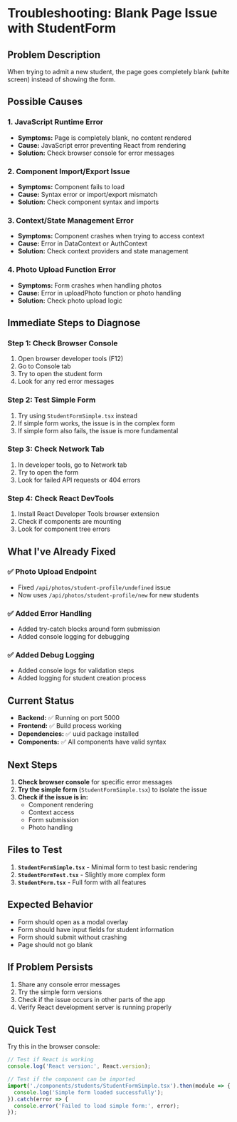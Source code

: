 # Troubleshooting: Blank Page Issue with StudentForm

## Problem Description
When trying to admit a new student, the page goes completely blank (white screen) instead of showing the form.

## Possible Causes

### 1. JavaScript Runtime Error
- **Symptoms:** Page is completely blank, no content rendered
- **Cause:** JavaScript error preventing React from rendering
- **Solution:** Check browser console for error messages

### 2. Component Import/Export Issue
- **Symptoms:** Component fails to load
- **Cause:** Syntax error or import/export mismatch
- **Solution:** Check component syntax and imports

### 3. Context/State Management Error
- **Symptoms:** Component crashes when trying to access context
- **Cause:** Error in DataContext or AuthContext
- **Solution:** Check context providers and state management

### 4. Photo Upload Function Error
- **Symptoms:** Form crashes when handling photos
- **Cause:** Error in uploadPhoto function or photo handling
- **Solution:** Check photo upload logic

## Immediate Steps to Diagnose

### Step 1: Check Browser Console
1. Open browser developer tools (F12)
2. Go to Console tab
3. Try to open the student form
4. Look for any red error messages

### Step 2: Test Simple Form
1. Try using `StudentFormSimple.tsx` instead
2. If simple form works, the issue is in the complex form
3. If simple form also fails, the issue is more fundamental

### Step 3: Check Network Tab
1. In developer tools, go to Network tab
2. Try to open the form
3. Look for failed API requests or 404 errors

### Step 4: Check React DevTools
1. Install React Developer Tools browser extension
2. Check if components are mounting
3. Look for component tree errors

## What I've Already Fixed

### ✅ Photo Upload Endpoint
- Fixed `/api/photos/student-profile/undefined` issue
- Now uses `/api/photos/student-profile/new` for new students

### ✅ Added Error Handling
- Added try-catch blocks around form submission
- Added console logging for debugging

### ✅ Added Debug Logging
- Added console logs for validation steps
- Added logging for student creation process

## Current Status

- **Backend:** ✅ Running on port 5000
- **Frontend:** ✅ Build process working
- **Dependencies:** ✅ uuid package installed
- **Components:** ✅ All components have valid syntax

## Next Steps

1. **Check browser console** for specific error messages
2. **Try the simple form** (`StudentFormSimple.tsx`) to isolate the issue
3. **Check if the issue is in:**
   - Component rendering
   - Context access
   - Form submission
   - Photo handling

## Files to Test

1. **`StudentFormSimple.tsx`** - Minimal form to test basic rendering
2. **`StudentFormTest.tsx`** - Slightly more complex form
3. **`StudentForm.tsx`** - Full form with all features

## Expected Behavior

- Form should open as a modal overlay
- Form should have input fields for student information
- Form should submit without crashing
- Page should not go blank

## If Problem Persists

1. Share any console error messages
2. Try the simple form versions
3. Check if the issue occurs in other parts of the app
4. Verify React development server is running properly

## Quick Test

Try this in the browser console:
```javascript
// Test if React is working
console.log('React version:', React.version);

// Test if the component can be imported
import('./components/students/StudentFormSimple.tsx').then(module => {
  console.log('Simple form loaded successfully');
}).catch(error => {
  console.error('Failed to load simple form:', error);
});
```










